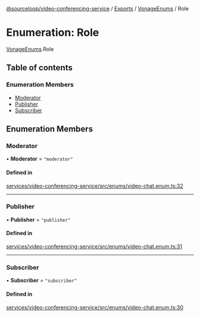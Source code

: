 [@sourceloop/video-conferencing-service](../README.md) / [Exports](../modules.md) / [VonageEnums](../modules/VonageEnums.md) / Role

# Enumeration: Role

[VonageEnums](../modules/VonageEnums.md).Role

## Table of contents

### Enumeration Members

- [Moderator](VonageEnums.Role.md#moderator)
- [Publisher](VonageEnums.Role.md#publisher)
- [Subscriber](VonageEnums.Role.md#subscriber)

## Enumeration Members

### Moderator

• **Moderator** = ``"moderator"``

#### Defined in

[services/video-conferencing-service/src/enums/video-chat.enum.ts:32](https://github.com/sourcefuse/loopback4-microservice-catalog/blob/93a7f917/services/video-conferencing-service/src/enums/video-chat.enum.ts#L32)

___

### Publisher

• **Publisher** = ``"publisher"``

#### Defined in

[services/video-conferencing-service/src/enums/video-chat.enum.ts:31](https://github.com/sourcefuse/loopback4-microservice-catalog/blob/93a7f917/services/video-conferencing-service/src/enums/video-chat.enum.ts#L31)

___

### Subscriber

• **Subscriber** = ``"subscriber"``

#### Defined in

[services/video-conferencing-service/src/enums/video-chat.enum.ts:30](https://github.com/sourcefuse/loopback4-microservice-catalog/blob/93a7f917/services/video-conferencing-service/src/enums/video-chat.enum.ts#L30)
